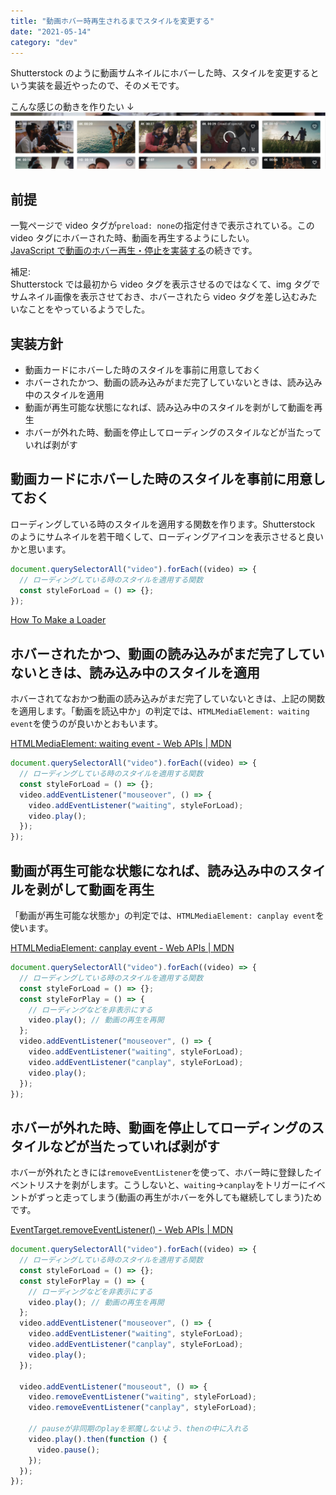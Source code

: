 ```yaml
---
title: "動画ホバー時再生されるまでスタイルを変更する"
date: "2021-05-14"
category: "dev"
---
```


Shutterstock のように動画サムネイルにホバーした時、スタイルを変更するという実装を最近やったので、そのメモです。

こんな感じの動きを作りたい ↓
![](img1.png)

## 前提

一覧ページで video タグが`preload: none`の指定付きで表示されている。この video タグにホバーされた時、動画を再生するようにしたい。  
[JavaScript で動画のホバー再生・停止を実装する](https://kenzoblog.vercel.app/posts/js-video-play-pause)の続きです。

補足:  
Shutterstock では最初から video タグを表示させるのではなくて、img タグでサムネイル画像を表示させておき、ホバーされたら video タグを差し込むみたいなことをやっているようでした。

## 実装方針

- 動画カードにホバーした時のスタイルを事前に用意しておく
- ホバーされたかつ、動画の読み込みがまだ完了していないときは、読み込み中のスタイルを適用
- 動画が再生可能な状態になれば、読み込み中のスタイルを剥がして動画を再生
- ホバーが外れた時、動画を停止してローディングのスタイルなどが当たっていれば剥がす

## 動画カードにホバーした時のスタイルを事前に用意しておく

ローディングしている時のスタイルを適用する関数を作ります。Shutterstock のようにサムネイルを若干暗くして、ローディングアイコンを表示させると良いかと思います。

```js
document.querySelectorAll("video").forEach((video) => {
  // ローディングしている時のスタイルを適用する関数
  const styleForLoad = () => {};
});
```

[How To Make a Loader](https://www.w3schools.com/howto/howto_css_loader.asp)

## ホバーされたかつ、動画の読み込みがまだ完了していないときは、読み込み中のスタイルを適用

ホバーされてなおかつ動画の読み込みがまだ完了していないときは、上記の関数を適用します。「動画を読込中か」の判定では、`HTMLMediaElement: waiting event`を使うのが良いかとおもいます。

[HTMLMediaElement: waiting event - Web APIs | MDN](https://developer.mozilla.org/en-US/docs/Web/API/HTMLMediaElement/waiting_event)

```js
document.querySelectorAll("video").forEach((video) => {
  // ローディングしている時のスタイルを適用する関数
  const styleForLoad = () => {};
  video.addEventListener("mouseover", () => {
    video.addEventListener("waiting", styleForLoad);
    video.play();
  });
});
```

## 動画が再生可能な状態になれば、読み込み中のスタイルを剥がして動画を再生

「動画が再生可能な状態か」の判定では、`HTMLMediaElement: canplay event`を使います。

[HTMLMediaElement: canplay event - Web APIs | MDN](https://developer.mozilla.org/en-US/docs/Web/API/HTMLMediaElement/canplay_event)

```js
document.querySelectorAll("video").forEach((video) => {
  // ローディングしている時のスタイルを適用する関数
  const styleForLoad = () => {};
  const styleForPlay = () => {
    // ローディングなどを非表示にする
    video.play(); // 動画の再生を再開
  };
  video.addEventListener("mouseover", () => {
    video.addEventListener("waiting", styleForLoad);
    video.addEventListener("canplay", styleForLoad);
    video.play();
  });
});
```

## ホバーが外れた時、動画を停止してローディングのスタイルなどが当たっていれば剥がす

ホバーが外れたときには`removeEventListener`を使って、ホバー時に登録したイベントリスナを剥がします。こうしないと、`waiting`→`canplay`をトリガーにイベントがずっと走ってしまう(動画の再生がホバーを外しても継続してしまう)ためです。

[EventTarget.removeEventListener() - Web APIs | MDN](https://developer.mozilla.org/en-US/docs/Web/API/EventTarget/removeEventListener)

```js
document.querySelectorAll("video").forEach((video) => {
  // ローディングしている時のスタイルを適用する関数
  const styleForLoad = () => {};
  const styleForPlay = () => {
    // ローディングなどを非表示にする
    video.play(); // 動画の再生を再開
  };
  video.addEventListener("mouseover", () => {
    video.addEventListener("waiting", styleForLoad);
    video.addEventListener("canplay", styleForLoad);
    video.play();
  });

  video.addEventListener("mouseout", () => {
    video.removeEventListener("waiting", styleForLoad);
    video.removeEventListener("canplay", styleForLoad);

    // pauseが非同期のplayを邪魔しないよう、thenの中に入れる
    video.play().then(function () {
      video.pause();
    });
  });
});
```
